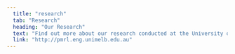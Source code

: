 ```yaml
---
  title: "research"
  tab: "Research"
  heading: "Our Research"
  text: "Find out more about our research conducted at the University of Melbourne."
  link: "http://pmrl.eng.unimelb.edu.au"
---
```

